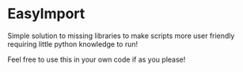 # EasyImport

Simple solution to missing libraries to make scripts more user friendly requiring little python knowledge to run!  

Feel free to use this in your own code if as you please!
